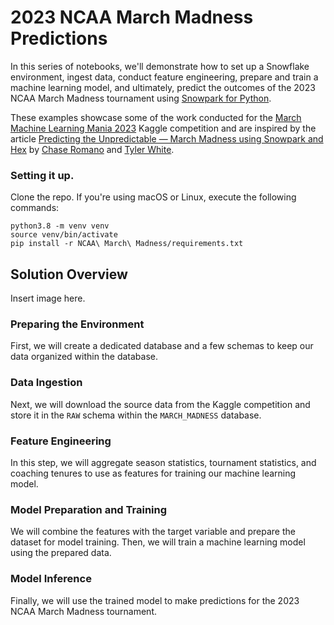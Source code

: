# 2023 NCAA March Madness Predictions

In this series of notebooks, we'll demonstrate how to set up a Snowflake environment, ingest data, conduct feature engineering, prepare and train a machine learning model, and ultimately, predict the outcomes of the 2023 NCAA March Madness tournament using [Snowpark for Python](https://www.snowflake.com/en/data-cloud/snowpark/).

These examples showcase some of the work conducted for the [March Machine Learning Mania 2023](https://www.kaggle.com/competitions/march-machine-learning-mania-2023/data) Kaggle competition and are inspired by the article [Predicting the Unpredictable — March Madness using Snowpark and Hex](https://medium.com/snowflake/predicting-the-unpredictable-march-madness-using-snowpark-and-hex-f16dc4f57add) by [Chase Romano](https://medium.com/@chasea.romano) and [Tyler White](https://medium.com/@btylerwhite).

### Setting it up.

Clone the repo. If you're using macOS or Linux, execute the following commands:
```
python3.8 -m venv venv
source venv/bin/activate
pip install -r NCAA\ March\ Madness/requirements.txt
```

## Solution Overview

Insert image here.

### Preparing the Environment

First, we will create a dedicated database and a few schemas to keep our data organized within the database.

### Data Ingestion

Next, we will download the source data from the Kaggle competition and store it in the `RAW` schema within the `MARCH_MADNESS` database.

### Feature Engineering

In this step, we will aggregate season statistics, tournament statistics, and coaching tenures to use as features for training our machine learning model.

### Model Preparation and Training

We will combine the features with the target variable and prepare the dataset for model training. Then, we will train a machine learning model using the prepared data.

### Model Inference

Finally, we will use the trained model to make predictions for the 2023 NCAA March Madness tournament.
